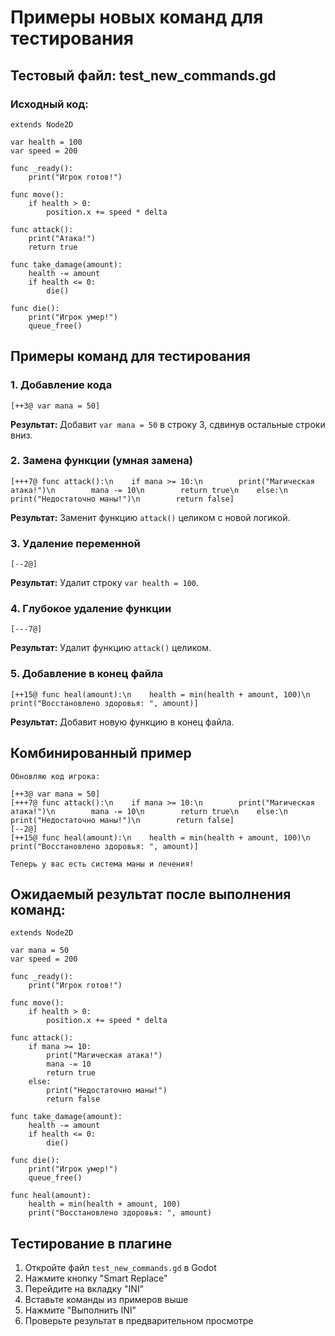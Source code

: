 # Примеры новых команд для тестирования

## Тестовый файл: test_new_commands.gd

### Исходный код:
```gdscript
extends Node2D

var health = 100
var speed = 200

func _ready():
	print("Игрок готов!")

func move():
	if health > 0:
		position.x += speed * delta

func attack():
	print("Атака!")
	return true

func take_damage(amount):
	health -= amount
	if health <= 0:
		die()

func die():
	print("Игрок умер!")
	queue_free()
```

## Примеры команд для тестирования

### 1. Добавление кода
```
[++3@ var mana = 50]
```
**Результат:** Добавит `var mana = 50` в строку 3, сдвинув остальные строки вниз.

### 2. Замена функции (умная замена)
```
[+++7@ func attack():\n    if mana >= 10:\n        print("Магическая атака!")\n        mana -= 10\n        return true\n    else:\n        print("Недостаточно маны!")\n        return false]
```
**Результат:** Заменит функцию `attack()` целиком с новой логикой.

### 3. Удаление переменной
```
[--2@]
```
**Результат:** Удалит строку `var health = 100`.

### 4. Глубокое удаление функции
```
[---7@]
```
**Результат:** Удалит функцию `attack()` целиком.

### 5. Добавление в конец файла
```
[++15@ func heal(amount):\n    health = min(health + amount, 100)\n    print("Восстановлено здоровья: ", amount)]
```
**Результат:** Добавит новую функцию в конец файла.

## Комбинированный пример

```
Обновляю код игрока:

[++3@ var mana = 50]
[+++7@ func attack():\n    if mana >= 10:\n        print("Магическая атака!")\n        mana -= 10\n        return true\n    else:\n        print("Недостаточно маны!")\n        return false]
[--2@]
[++15@ func heal(amount):\n    health = min(health + amount, 100)\n    print("Восстановлено здоровья: ", amount)]

Теперь у вас есть система маны и лечения!
```

## Ожидаемый результат после выполнения команд:

```gdscript
extends Node2D

var mana = 50
var speed = 200

func _ready():
	print("Игрок готов!")

func move():
	if health > 0:
		position.x += speed * delta

func attack():
	if mana >= 10:
		print("Магическая атака!")
		mana -= 10
		return true
	else:
		print("Недостаточно маны!")
		return false

func take_damage(amount):
	health -= amount
	if health <= 0:
		die()

func die():
	print("Игрок умер!")
	queue_free()

func heal(amount):
	health = min(health + amount, 100)
	print("Восстановлено здоровья: ", amount)
```

## Тестирование в плагине

1. Откройте файл `test_new_commands.gd` в Godot
2. Нажмите кнопку "Smart Replace"
3. Перейдите на вкладку "INI"
4. Вставьте команды из примеров выше
5. Нажмите "Выполнить INI"
6. Проверьте результат в предварительном просмотре 